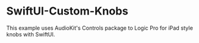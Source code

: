 # SwiftUI-Custom-Knobs
This example uses AudioKit's Controls package to Logic Pro for iPad style knobs with SwiftUI.
